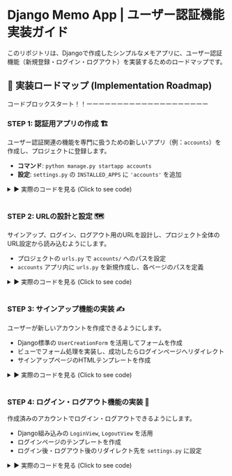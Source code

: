 # Django Memo App | ユーザー認証機能 実装ガイド

このリポジトリは、Djangoで作成したシンプルなメモアプリに、ユーザー認証機能（新規登録・ログイン・ログアウト）を実装するためのロードマップです。

## 🚀 実装ロードマップ (Implementation Roadmap)

コードブロックスタート！！ーーーーーーーーーーーーーーーーーーーー

### STEP 1: 認証用アプリの作成 🏗️

ユーザー認証関連の機能を専門に扱うための新しいアプリ（例：`accounts`）を作成し、プロジェクトに登録します。

-   **コマンド**: `python manage.py startapp accounts`
-   **設定**: `settings.py` の `INSTALLED_APPS` に `'accounts'` を追加

<details>
<summary>▶︎ 実際のコードを見る (Click to see code)</summary>

**1. `accounts` アプリの作成**

ターミナルで以下のコマンドを実行します。

python manage.py startapp accounts

**2. プロジェクトへのアプリ登録**

`memoproject/settings.py` ファイルを開き、`INSTALLED_APPS` リストに新しいアプリを追加します。

# --- memoproject/settings.py ---
INSTALLED_APPS = [
    'django.contrib.admin',
    'django.contrib.auth',
    'django.contrib.contenttypes',
    'django.contrib.sessions',
    'django.contrib.messages',
    'django.contrib.staticfiles',
    'memos.apps.MemosConfig',
    'accounts.apps.AccountsConfig', # この行を追加
]

> **Note:** `apps.py` 内のクラス名 (`AccountsConfig`) を指定する、よりモダンな書き方を採用しています。

</details>
<br>

### STEP 2: URLの設計と設定 🗺️

サインアップ、ログイン、ログアウト用のURLを設計し、プロジェクト全体のURL設定から読み込むようにします。

-   プロジェクトの `urls.py` で `accounts/` へのパスを設定
-   `accounts` アプリ内に `urls.py` を新規作成し、各ページのパスを定義

<details>
<summary>▶︎ 実際のコードを見る (Click to see code)</summary>

**URL設定ファイルの作成と更新**

# --- memoproject/urls.py ---
# プロジェクトのメインとなるURL設定ファイルを編集します。

from django.contrib import admin
from django.urls import path, include 
from memos.views import memo_list_create

urlpatterns = [
    path('admin/', admin.site.urls),
    path('', memo_list_create, name='memo_list'),
    path('accounts/', include('accounts.urls')),
]

# --- accounts/urls.py (新規作成) ---
# accountsアプリのディレクトリ内に、このファイルを新規作成します。

from django.urls import path
from . import views

app_name = 'accounts'

urlpatterns = [
    path('signup/', views.signup_view, name='signup'),
]

</details>
<br>

### STEP 3: サインアップ機能の実装 ✍️

ユーザーが新しいアカウントを作成できるようにします。

-   Django標準の `UserCreationForm` を活用してフォームを作成
-   ビューでフォーム処理を実装し、成功したらログインページへリダイレクト
-   サインアップページのHTMLテンプレートを作成

<details>
<summary>▶︎ 実際のコードを見る (Click to see code)</summary>

**ビュー、テンプレートの作成**

# --- accounts/views.py ---
# サインアップ処理を行うビューを記述します。

from django.shortcuts import render, redirect
from django.contrib.auth.forms import UserCreationForm

def signup_view(request):
    if request.method == 'POST':
        form = UserCreationForm(request.POST)
        if form.is_valid():
            form.save()
            return redirect('accounts:login') 
    else:
        form = UserCreationForm()
    
    return render(request, 'accounts/signup.html', {'form': form})


# --- accounts/templates/accounts/signup.html (新規作成) ---
# accounts/templates/accounts/ という階層でHTMLファイルを新規作成します。

{% extends 'base.html' %}

{% block title %}サインアップ{% endblock %}

{% block content %}
<h1 class="page-title">サインアップ</h1>

<form method="post" class="memo-form">
    {% csrf_token %}
    {{ form.as_p }}
    <button type="submit" class="btn btn-primary">登録する</button>
</form>
{% endblock %}

</details>
<br>

### STEP 4: ログイン・ログアウト機能の実装 🚪

作成済みのアカウントでログイン・ログアウトできるようにします。

-   Django組み込みの `LoginView`, `LogoutView` を活用
-   ログインページのテンプレートを作成
-   ログイン後・ログアウト後のリダイレクト先を `settings.py` に設定

<details>
<summary>▶︎ 実際のコードを見る (Click to see code)</summary>

**URL、テンプレート、設定ファイルの編集**

# --- accounts/urls.py ---
# ログインとログアウトのURLを追加します。

from django.urls import path
from django.contrib.auth import views as auth_views
from . import views

app_name = 'accounts'

urlpatterns = [
    path('signup/', views.signup_view, name='signup'),
    path('login/', auth_views.LoginView.as_view(template_name='accounts/login.html'), name='login'),
    path('logout/', auth_views.LogoutView.as_view(), name='logout'),
]


# --- accounts/templates/accounts/login.html (新規作成) ---
# ログインフォーム用のテンプレートを新規作成します。

{% extends 'base.html' %}

{% block title %}ログイン{% endblock %}

{% block content %}
<h1 class="page-title">ログイン</h1>

<form method="post" class="memo-form">
    {% csrf_token %}
    {{ form.as_p }}
    <button type="submit" class="btn btn-primary">ログイン</button>
</form>
{% endblock %}


# --- memoproject/settings.py ---
# ログイン・ログアウト後のリダイレクト先を追記します。
# ファイルの末尾あたりに追加してください。

LOGIN_REDIRECT_URL = '/' 
LOGOUT_REDIRECT_URL = '/'

</details>
<br>

